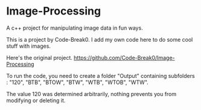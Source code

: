 # Image-Processing
A c++ project for manipulating image data in fun ways.

This is a project by Code-Break0. I add my own code here to do some cool stuff with images.

Here's the original project.
https://github.com/Code-Break0/Image-Processing

To run the code, you need to create a folder "Output" containing subfolders : "120", "BTB", "BTOW", "BTW", "WTB", "WTOB", "WTW".

The value 120 was determined arbitrarily, nothing prevents you from modifying or deleting it.
